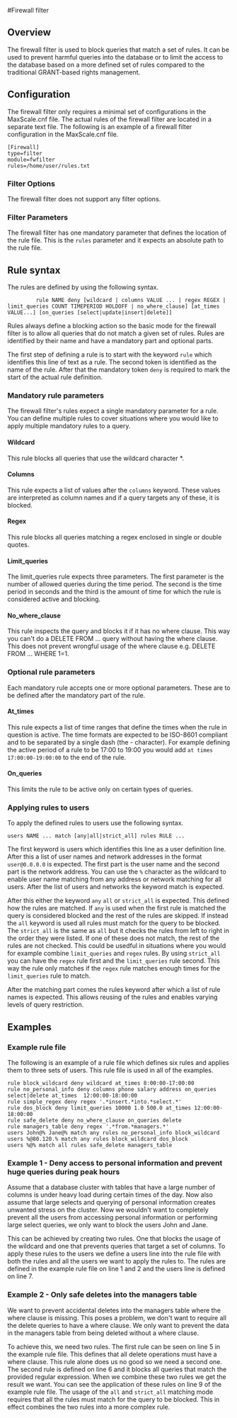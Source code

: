 #Firewall filter

## Overview
The firewall filter is used to block queries that match a set of rules. It can be used to prevent harmful queries into the database or to limit the access to the database based on a more defined set of rules compared to the traditional GRANT-based rights management.

## Configuration

The firewall filter only requires a minimal set of configurations in the MaxScale.cnf file. The actual rules of the firewall filter are located in a separate text file. The following is an example of a firewall filter configuration in the MaxScale.cnf file.


    [Firewall]
    type=filter
    module=fwfilter
    rules=/home/user/rules.txt

### Filter Options

The firewall filter does not support any filter options.

### Filter Parameters

The firewall filter has one mandatory parameter that defines the location of the rule file. This is the `rules` parameter and it expects an absolute path to the rule file.

## Rule syntax

The rules are defined by using the following syntax.

`         rule NAME deny [wildcard | columns VALUE ... |
          regex REGEX | limit_queries COUNT TIMEPERIOD HOLDOFF |
          no_where_clause] [at_times VALUE...] [on_queries [select|update|insert|delete]]`

Rules always define a blocking action so the basic mode for the firewall filter is to allow all queries that do not match a given set of rules. Rules are identified by their name and have a mandatory part and optional parts.

The first step of defining a rule is to start with the keyword `rule` which identifies this line of text as a rule. The second token is identified as the name of the rule. After that the mandatory token `deny` is required to mark the start of the actual rule definition.

### Mandatory rule parameters

The firewall filter's rules expect a single mandatory parameter for a rule. You can define multiple rules to cover situations where you would like to apply multiple mandatory rules to a query.

#### Wildcard

This rule blocks all queries that use the wildcard character *.

#### Columns

This rule expects a list of values after the `columns` keyword. These values are interpreted as column names and if a query targets any of these, it is blocked.

#### Regex

This rule blocks all queries matching a regex enclosed in single or double quotes.

#### Limit_queries

The limit_queries rule expects three parameters. The first parameter is the number of allowed queries during the time period. The second is the time period in seconds and the third is the amount of time for which the rule is considered active and blocking.

#### No_where_clause

This rule inspects the query and blocks it if it has no where clause. This way you can't do a DELETE FROM ... query without having the where clause. This does not prevent wrongful usage of the where clause e.g. DELETE FROM ... WHERE 1=1.

### Optional rule parameters

Each mandatory rule accepts one or more optional parameters. These are to be defined after the mandatory part of the rule.

#### At_times

This rule expects a list of time ranges that define the times when the rule in question is active. The time formats are expected to be ISO-8601 compliant and to be separated by a single dash (the - character). For example defining the active period of a rule to be 17:00 to 19:00 you would add `at times 17:00:00-19:00:00` to the end of the rule.

#### On_queries

This limits the rule to be active only on certain types of queries.

### Applying rules to users

To apply the defined rules to users use the following syntax.

`users NAME ... match [any|all|strict_all] rules RULE ...`

The first keyword is users which identifies this line as a user definition line. After this a list of user names and network addresses in the format `user@0.0.0.0` is expected. The first part is the user name and the second part is the network address. You can use the `%` character as the wildcard to enable user name matching from any address or network matching for all users. After the list of users and networks the keyword match is expected. 

After this either the keyword `any` `all` or `strict_all` is expected. This defined how the rules are matched. If `any` is used when the first rule is matched the query is considered blocked and the rest of the rules are skipped. If instead the `all` keyword is used all rules must match for the query to be blocked. The `strict_all` is the same as `all` but it checks the rules from left to right in the order they were listed. If one of these does not match, the rest of the rules are not checked. This could be usedful in situations where you would for example combine `limit_queries` and `regex` rules. By using `strict_all` you can have the `regex` rule first and the `limit_queries` rule second. This way the rule only matches if the `regex` rule matches enough times for the `limit_queries` rule to match.

After the matching part comes the rules keyword after which a list of rule names is expected. This allows reusing of the rules and enables varying levels of query restriction.

## Examples

### Example rule file

The following is an example of a rule file which defines six rules and applies them to three sets of users. This rule file is used in all of the examples.

    rule block_wildcard deny wildcard at_times 8:00:00-17:00:00
    rule no_personal_info deny columns phone salary address on_queries select|delete at_times  12:00:00-18:00:00
    rule simple_regex deny regex '.*insert.*into.*select.*'
    rule dos_block deny limit_queries 10000 1.0 500.0 at_times 12:00:00-18:00:00
    rule safe_delete deny no_where_clause on_queries delete
    rule managers_table deny regex '.*from.*managers.*'
    users John@% Jane@% match any rules no_personal_info block_wildcard
    users %@80.120.% match any rules block_wildcard dos_block
    users %@% match all rules safe_delete managers_table

### Example 1 - Deny access to personal information and prevent huge queries during peak hours

Assume that a database cluster with tables that have a large number of columns is under heavy load during certain times of the day. Now also assume that large selects and querying of personal information creates unwanted stress on the cluster. Now we wouldn't want to completely prevent all the users from accessing personal information or performing large select queries, we only want to block the users John and Jane.

This can be achieved by creating two rules. One that blocks the usage of the wildcard and one that prevents queries that target a set of columns. To apply these rules to the users we define a users line into the rule file with both the rules and all the users we want to apply the rules to. The rules are defined in the example rule file on line 1 and 2 and the users line is defined on line 7.

### Example 2 - Only safe deletes into the managers table

We want to prevent accidental deletes into the managers table where the where clause is missing. This poses a problem, we don't want to require all the delete queries to have a where clause. We only want to prevent the data in the managers table from being deleted without a where clause.

To achieve this, we need two rules. The first rule can be seen on line 5 in the example rule file. This defines that all delete operations must have a where clause. This rule alone does us no good so we need a second one. The second rule is defined on line 6 and it blocks all queries that match the provided regular expression. When we combine these two rules we get the result we want. You can see the application of these rules on line 9 of the example rule file. The usage of the `all` and `strict_all` matching mode requires that all the rules must match for the query to be blocked. This in effect combines the two rules into a more complex rule.

